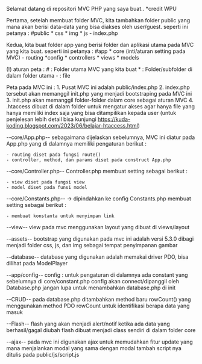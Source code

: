 Selamat datang di repositori MVC PHP yang saya buat..
*credit WPU

Pertama, setelah membuat folder MVC, kita tambahkan folder public yang mana akan berisi data-data yang bisa diakses oleh user/guest. seperti ini petanya :
#public
    * css
    * img
    * js
    - index.php

Kedua, kita buat folder app yang berisi folder dan aplikasi utama pada MVC yang kita buat. seperti ini petanya :
#app
    * core (inti/aturan setting pada MVC)
        - routing
    *config
    * controllers 
    * views
    * models

(!) aturan peta : 
    #   : Folder utama MVC yang kita buat
    *   : Folder/subfolder di dalam folder utama
    -   : file

Peta pada MVC ini :
    1. Pusat MVC ini adalah public/index.php
    2. index.php tersebut akan memanggil init.php yang menjadi bootstraping pada  MVC ini
    3. init.php akan memanggil folder-folder dalam core sebagai aturan MVC
    4. .htaccess dibuat di dalam folder untuk mengatur akses agar hanya file yang hanya memiliki index saja yang bisa ditampilikan kepada user (untuk penjelesan lebih detail bisa kunjungi https://kuda-koding.blogspot.com/2023/06/belajar-htaccess.html)

--core/App.php--
sebagaimana dijelaskan sebelumnya, MVC ini diatur pada App.php yang di dalamnya memiliki pengaturan berikut :

    - routing diset pada fungsi route()
    - controller, method, dan params diset pada construct App.php

--core/Controller.php--
Controller.php membuat setting sebagai berikut :
    
    - view diset pada fungsi view
    - model diset pada funsi model

--core/Constants.php-- -> dipindahkan ke config
Constants.php membuat setting sebagai berikut :
    
    - membuat konstanta untuk menyimpan link

--view--
view pada mvc menggunakan layout yang dibuat di views/layout

--assets--
bootstrap yang digunakan pada mvc ini adalah versi 5.3.0
dibagi menjadi folder css, js, dan img sebagai tempat penyimpanan gambar

--database--
database yang digunakan adalah memakai driver PDO, bisa dilihat pada ModelPlayer

--app/config--
config : untuk pengaturan di dalamnya ada constant yang sebelumnya di core/constant.php
config akan connect/dipanggil oleh Database.php
jangan lupa untuk menambahkan database.php di init

--CRUD--
pada database.php ditambahkan method baru rowCount() yang menggunakan method PDO rowCount untuk identifikasi berapa data yang masuk

--Flash--
flash yang akan menjadi alert/notif ketika ada data yang berhasil/gagal diubah
flash dibuat menjadi class sendiri di dalam folder core

--ajax--
pada mvc ini digunakan ajax untuk memudahkan fitur update yang mana menjalankan modal yang sama dengan modal tambah
script nya ditulis pada public/js/script.js